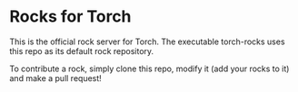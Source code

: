 Rocks for Torch
===============

This is the official rock server for Torch. The executable torch-rocks uses this
repo as its default rock repository.

To contribute a rock, simply clone this repo, modify it (add your rocks to it)
and make a pull request!

